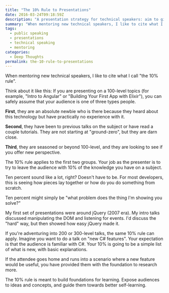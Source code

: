 ```yaml
---
title: "The 10% Rule to Presentations"
date: 2016-03-24T09:18:59Z
description: "A presentation strategy for technical speakers: aim to give your audience 10% of your knowledge on a subject to build foundations for learning."
summary: "When mentoring new technical speakers, I like to cite what I call 'the 10% rule'."
tags:
  - public speaking
  - presentations
  - technical speaking
  - mentoring
categories:
  - Deep Thoughts
permalink: the-10-rule-to-presentations
---
```


When mentoring new technical speakers, I like to cite what I call "the 10% rule".

Think about it like this: If you are presenting on a 100-level topics (for example, "Intro to Angular" or "Building Your First App with Elixir"), you can safely assume that your audience is one of three types people.

**First**, they are an absolute newbie who is there because they heard about this technology but have practically no experience with it.

**Second**, they have been to previous talks on the subject or have read a couple tutorials. They are not starting at "ground-zero", but they are darn close.

**Third**, they are seasoned or beyond 100-level, and they are looking to see if you offer new perspective.

The 10% rule applies to the first two groups. Your job as the presenter is to try to leave the audience with 10% of the knowledge you have on a subject.

Ten percent sound like a lot, right? Doesn't have to be. For most developers, this is seeing how pieces lay together or how do you do something from scratch.

Ten percent might simply be "what problem does the thing I'm showing you solve?"

My first set of presentations were around jQuery (2007 era). My intro talks discussed manipulating the DOM and listening for events. I'd discuss the "hard" way, but then showed how easy jQuery made it.

If you're adventuring into 200 or 300-level talks, the same 10% rule can apply. Imagine you want to do a talk on "new C# features". Your expectation is that the audience is familiar with C#. Your 10% is going to be a simple list of what is new, with basic explanations.

If the attendee goes home and runs into a scenario where a new feature would be useful, you have provided them with the foundation to research more.

The 10% rule is meant to build foundations for learning. Expose audiences to ideas and concepts, and guide them towards better self-learning.
